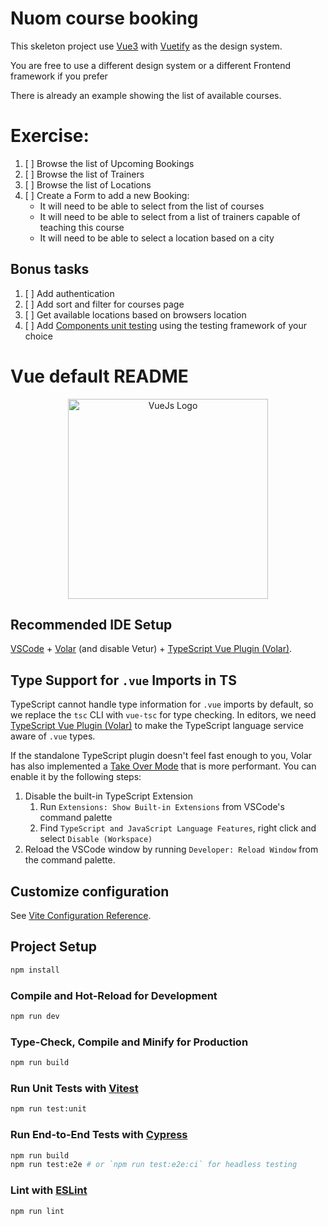 # Nuom course booking


This skeleton project use [Vue3](https://vuejs.org/guide/quick-start.html) with [Vuetify](https://next.vuetifyjs.com/en/getting-started/installation) as the design system.

You are free to use a different design system or a different Frontend framework if you prefer

There is already an example showing the list of available courses.

# Exercise:
1. [ ] Browse the list of Upcoming Bookings
2. [ ] Browse the list of Trainers
3. [ ] Browse the list of Locations
4. [ ] Create a Form to add a new Booking:
   - It will need to be able to select from the list of courses
   - It will need to be able to select from a list of trainers capable of teaching this course
   - It will need to be able to select a location based on a city


## Bonus tasks
1. [ ] Add authentication
2. [ ] Add sort and filter for courses page
3. [ ] Get available locations based on browsers location
4. [ ] Add [Components unit testing](https://vuejs.org/guide/scaling-up/testing.html#component-testing) using the 
   testing framework of your choice






# Vue default README

<p align="center">
  <a href="https://vuejs.org/" target="blank"><img src="https://upload.wikimedia.org/wikipedia/commons/thumb/9/95/Vue.js_Logo_2.svg/1024px-Vue.js_Logo_2.svg.png?20170919082558" width="320" alt="VueJs Logo" /></a>
</p>

## Recommended IDE Setup

[VSCode](https://code.visualstudio.com/) + [Volar](https://marketplace.visualstudio.com/items?itemName=johnsoncodehk.volar) (and disable Vetur) + [TypeScript Vue Plugin (Volar)](https://marketplace.visualstudio.com/items?itemName=johnsoncodehk.vscode-typescript-vue-plugin).

## Type Support for `.vue` Imports in TS

TypeScript cannot handle type information for `.vue` imports by default, so we replace the `tsc` CLI with `vue-tsc` for type checking. In editors, we need [TypeScript Vue Plugin (Volar)](https://marketplace.visualstudio.com/items?itemName=johnsoncodehk.vscode-typescript-vue-plugin) to make the TypeScript language service aware of `.vue` types.

If the standalone TypeScript plugin doesn't feel fast enough to you, Volar has also implemented a [Take Over Mode](https://github.com/johnsoncodehk/volar/discussions/471#discussioncomment-1361669) that is more performant. You can enable it by the following steps:

1. Disable the built-in TypeScript Extension
    1) Run `Extensions: Show Built-in Extensions` from VSCode's command palette
    2) Find `TypeScript and JavaScript Language Features`, right click and select `Disable (Workspace)`
2. Reload the VSCode window by running `Developer: Reload Window` from the command palette.

## Customize configuration

See [Vite Configuration Reference](https://vitejs.dev/config/).

## Project Setup

```sh
npm install
```

### Compile and Hot-Reload for Development

```sh
npm run dev
```

### Type-Check, Compile and Minify for Production

```sh
npm run build
```

### Run Unit Tests with [Vitest](https://vitest.dev/)

```sh
npm run test:unit
```

### Run End-to-End Tests with [Cypress](https://www.cypress.io/)

```sh
npm run build
npm run test:e2e # or `npm run test:e2e:ci` for headless testing
```

### Lint with [ESLint](https://eslint.org/)

```sh
npm run lint
```
